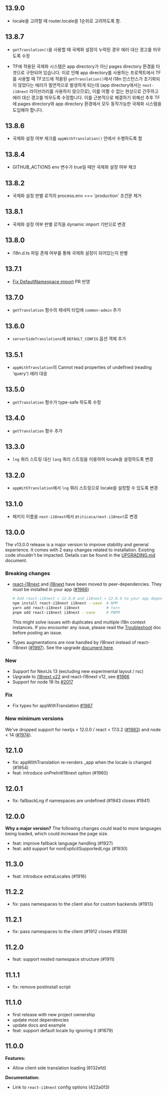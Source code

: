## 13.9.0

- locale을 고려할 때 router.locale을 1순위로 고려하도록 함.

## 13.8.7

- `getTranslation()`을 사용할 때 국제화 설정이 누락된 경우 에러 대신 경고를 띄우도록 수정

- TF에 적용된 국제화 시스템은 app directory가 아닌 pages directory 환경을 타겟으로 구현되어 있습니다. 이로 인해 app directory를 사용하는 프로젝트에서 TF를 사용할 때 TF코드에 적용된 `getTranslation()`에서 i18n 인스턴스가 초기화되지 않았다는 에러가 필연적으로 발생하게 되는데 (app directory에서는 `next-i18next` 라이브러리를 사용하지 않으므로), 이를 어쩔 수 없는 현상으로 간주하고 에러 대신 경고를 띄우도록 수정합니다. 이를 근본적으로 해결하기 위해선 추후 TF에 pages directory와 app directory 환경에서 모두 동작가능한 국제화 시스템을 도입해야 합니다.

## 13.8.6

- 국제화 설정 여부 체크를 `appWithTranslation()` 안에서 수행하도록 함

## 13.8.4

- GITHUB_ACTIONS env 변수가 true일 때만 국제화 설정 여부 체크

## 13.8.2

- 국제화 설정 판별 로직의 process.env === 'production' 조건문 제거

## 13.8.1

- 국제화 설정 여부 판별 로직을 dynamic import 기반으로 변경

## 13.8.0

- i18n.d.ts 파일 존재 여부를 통해 국제화 설정이 되어있는지 판별

## 13.7.1

- [Fix DefaultNamespace import](https://github.com/i18next/next-i18next/pull/2061/files) PR 반영

## 13.7.0

- `getTranslation` 함수의 제네릭 타입에 `common-admin` 추가

## 13.6.0

- `serverSideTranslations`에 `DEFAULT_CONFIG` 옵션 객체 추가

## 13.5.1

- `appWithTranslation`의 Cannot read properties of undefined (reading 'query') 에러 대응

## 13.5.0

- `getTranslation` 함수가 type-safe 하도록 수정

## 13.4.0

- `getTranslation` 함수 추가

## 13.3.0

- `lng` 쿼리 스트링 대신 `lang` 쿼리 스트링을 이용하여 locale을 설정하도록 변경

## 13.2.0

- `appWithTranslation`에서 `lng` 쿼리 스트링으로 locale을 설정할 수 있도록 변경

## 13.1.0

- 패키지 이름을 `next-i18next`에서 `@titicaca/next-i18next`로 변경

## 13.0.0

The v13.0.0 release is a major version to improve stability and general experience.
It comes with 2 easy changes related to installation. Existing code shouldn't be impacted.
Details can be found in the [UPGRADING.md](https://github.com/i18next/next-i18next/blob/master/UPGRADING.md#version-1300) document.

### Breaking changes

- [react-i18next](https://github.com/i18next/react-i18next) and [i18next](https://github.com/i18next/i18next)
  have been moved to peer-dependencies. They must be installed
  in your app ([#1966](https://github.com/i18next/next-i18next/pull/1966))

  ```bash
  # Add react-i18next > 12.0.0 and i18next > 22.0.4 to your app dependencies
  npm install react-i18next i18next --save  # NPM
  yarn add react-i18next i18next            # Yarn
  pnpm add react-i18next i18next --save     # PNPM
  ```

  This might solve issues with duplicates and multiple i18n context instances.
  If you encounter any issue, please read the [Troubleshoot](https://github.com/i18next/next-i18next/blob/master/TROUBLESHOOT.md) doc
  before posting an issue.

- Types augmentations are now handled by i18next instead of react-i18next ([#1997](https://github.com/i18next/next-i18next/pull/1997)).
  See the upgrade [document here](https://github.com/i18next/next-i18next/blob/master/UPGRADING.md#keys-typings).

### New

- Support for NextJs 13 (excluding new experimental layout / rsc)
- Upgrade to [i18next v22](https://github.com/i18next/i18next/releases) and react-i18next v12, see [#1966](https://github.com/i18next/next-i18next/pull/1966)
- Support for node 18 lts [#2017](https://github.com/i18next/next-i18next/pull/2017)

### Fix

- Fix types for appWithTranslation [#1987](https://github.com/i18next/next-i18next/pull/1987)

### New minimum versions

We've dropped support for nextjs < 12.0.0 / react < 17.0.2 ([#1983](https://github.com/i18next/next-i18next/pull/1983))
and node < 14 ([#1974](https://github.com/i18next/next-i18next/pull/1974)).

## 12.1.0

- fix: appWithTranslation re-renders \_app when the locale is changed (#1954)
- feat: introduce onPreInitI18next option (#1960)

## 12.0.1

- fix: fallbackLng if namespaces are undefined (#1943 closes #1941)

## 12.0.0

**Why a major version?**
The following changes could lead to more languages being loaded, which could increase the page size.

- feat: improve fallback language handling (#1927)
- feat: add support for nonExplicitSupportedLngs (#1930)

## 11.3.0

- feat: introduce extraLocales (#1916)

## 11.2.2

- fix: pass namespaces to the client also for custom backends (#1913)

## 11.2.1

- fix: pass namespaces to the client (#1912 closes #1839)

## 11.2.0

- feat: support nested namespace structure (#1911)

## 11.1.1

- fix: remove postinstall script

## 11.1.0

- first release with new project ownership
- update most dependencies
- update docs and example
- feat: support default locale by ignoring it (#1679)

## 11.0.0

**Features:**

- Allow client side translation loading (8132efd)

**Documentation:**

- Link to `react-i18next` config options (422a0f3)
